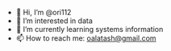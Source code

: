 - 👋 Hi, I’m @ori112
- 👀 I’m interested in data
- 🌱 I’m currently learning systems information
- 📫 How to reach me: oalatash@gmail.com

<!---
ori112/ori112 is a ✨ special ✨ repository because its `README.md` (this file) appears on your GitHub profile.
You can click the Preview link to take a look at your changes.
--->
